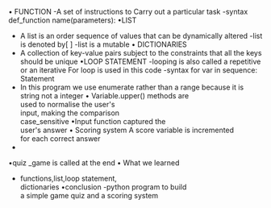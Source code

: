 • FUNCTION 
-A set of instructions to Carry out a particular task 
-syntax
     def_function name(parameters):
•LIST
- A list is an order sequence of values that can be dynamically altered 
-list is denoted by[ ]
-list is a mutable 
• DICTIONARIES 
- A collection of key-value pairs subject to the constraints that all the keys should be unique 
•LOOP STATEMENT 
-looping is also called a repetitive or an iterative 
For loop is used in this code
-syntax 
   for var in sequence:
       Statement 
- In this program we use enumerate rather than a range because it is string not a integer
• Variable.upper() methods are        
   used to normalise the user's       
   input, making the comparison    
    case_sensitive
•Input function captured the      
    user's answer 
• Scoring system 
   A score variable is incremented     
    for each correct answer
-
•quiz _game is called at the end
• What we learned 
- functions,list,loop statement,   
         dictionaries 
•conclusion
 -python program to build        
   a simple game quiz and a 
      scoring system 



